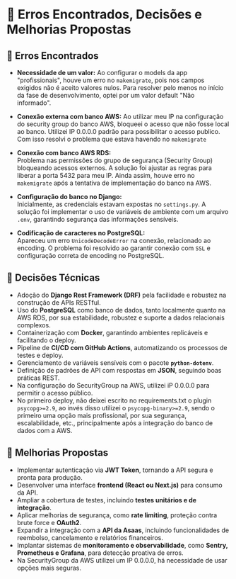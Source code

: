 
# 📑 Erros Encontrados, Decisões e Melhorias Propostas

## 🐞 Erros Encontrados

- **Necessidade de um valor:**
  Ao configurar o models da app "profissionais", houve um erro no `makemigrate`, pois nos campos exigidos não é aceito valores nulos. Para resolver pelo menos no início da fase de desenvolvimento, optei por um valor default "Não informado".

- **Conexão externa com banco AWS:**
  Ao utilizar meu IP na configuração do security group do banco AWS, bloqueei o acesso que não fosse local ao banco. Utilizei IP 0.0.0.0 padrão para possibilitar o acesso publico. Com isso resolvi o problema que estava havendo no `makemigrate`

- **Conexão com banco AWS RDS:**  
  Problema nas permissões do grupo de segurança (Security Group) bloqueando acessos externos. A solução foi ajustar as regras para liberar a porta 5432 para meu IP. Ainda assim, houve erro no `makemigrate` após a tentativa de implementação do banco na AWS.

- **Configuração do banco no Django:**  
  Inicialmente, as credenciais estavam expostas no `settings.py`. A solução foi implementar o uso de variáveis de ambiente com um arquivo `.env`, garantindo segurança das informações sensíveis.

- **Codificação de caracteres no PostgreSQL:**  
  Apareceu um erro `UnicodeDecodeError` na conexão, relacionado ao encoding. O problema foi resolvido ao garantir conexão com `SSL` e configuração correta de encoding no PostgreSQL.

## 🧠 Decisões Técnicas

- Adoção do **Django Rest Framework (DRF)** pela facilidade e robustez na construção de APIs RESTful.
- Uso do **PostgreSQL** como banco de dados, tanto localmente quanto na AWS RDS, por sua estabilidade, robustez e suporte a dados relacionais complexos.
- Containerização com **Docker**, garantindo ambientes replicáveis e facilitando o deploy.
- Pipeline de **CI/CD com GitHub Actions**, automatizando os processos de testes e deploy.
- Gerenciamento de variáveis sensíveis com o pacote **`python-dotenv`**.
- Definição de padrões de API com respostas em **JSON**, seguindo boas práticas REST.
- Na configuração do SecurityGroup na AWS, utilizei iP 0.0.0.0 para permitir o acesso público.
- No primeiro deploy, não deixei escrito no requirements.txt o plugin `psycopg>=2.9`, ao invés disso utilizei o `psycopg-binary>=2.9`, sendo o primeiro uma opção mais profissional, por sua segurança, escalabilidade, etc., principalmente após a integração do banco de dados com a AWS.

## 🚀 Melhorias Propostas

- Implementar autenticação via **JWT Token**, tornando a API segura e pronta para produção.
- Desenvolver uma interface **frontend (React ou Next.js)** para consumo da API.
- Ampliar a cobertura de testes, incluindo **testes unitários e de integração**.
- Aplicar melhorias de segurança, como **rate limiting**, proteção contra brute force e **OAuth2**.
- Expandir a integração com a **API da Asaas**, incluindo funcionalidades de reembolso, cancelamento e relatórios financeiros.
- Implantar sistemas de **monitoramento e observabilidade**, como **Sentry, Prometheus e Grafana**, para detecção proativa de erros.
- Na SecurityGroup da AWS utilizei um IP 0.0.0.0, há necessidade de usar opções mais seguras. 
